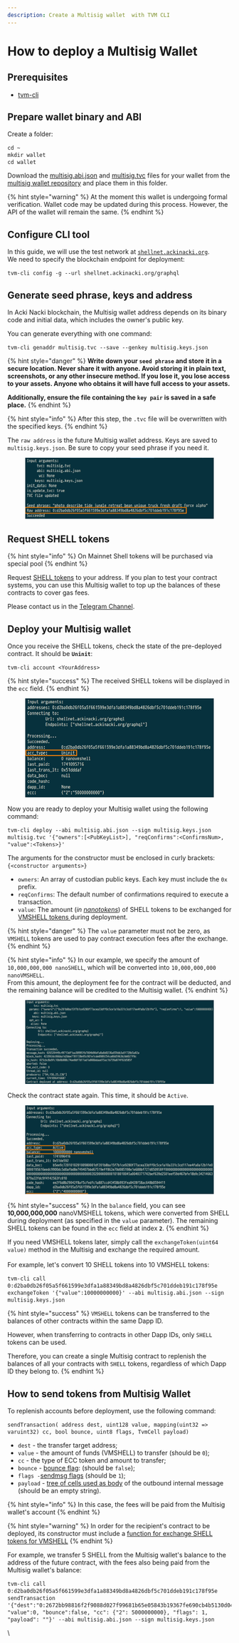 ```yaml
---
description: Create a Multisig wallet  with TVM CLI
---
```


# How to deploy a Multisig Wallet

## Prerequisites <a href="#create-a-wallet" id="create-a-wallet"></a>

* [tvm-cli](https://github.com/tvmlabs/tvm-sdk/releases)

## **Prepare wallet binary and ABI** <a href="#create-a-wallet" id="create-a-wallet"></a>

Create a folder:

```
cd ~
mkdir wallet
cd wallet
```

Download the  [multisig.abi.json](https://raw.githubusercontent.com/ackinacki/ackinacki/refs/heads/main/contracts/multisig/multisig.abi.json) and [multisig.tvc](https://raw.githubusercontent.com/ackinacki/ackinacki/refs/heads/main/contracts/multisig/multisig.tvc) files for your wallet from the [multisig wallet repository](https://github.com/ackinacki/ackinacki/tree/main/contracts/multisig) and place them in this folder.

{% hint style="warning" %}
At the moment this wallet is undergoing formal verification. Wallet code may be updated during this process. However, the API of the wallet will remain the same.
{% endhint %}

## Configure CLI tool

In this guide, we will use the test network at [`shellnet.ackinacki.org`](https://shellnet.ackinacki.org).\
We need to specify the blockchain endpoint for deployment:

```
tvm-cli config -g --url shellnet.ackinacki.org/graphql
```

## Generate seed phrase, keys and address

In Acki Nacki blockchain, the Multisig wallet address depends on its binary code and initial data, which includes the owner's public key.

You can generate everything with one command:

```
tvm-cli genaddr multisig.tvc --save --genkey multisig.keys.json
```

{% hint style="danger" %}
**Write down your `seed phrase` and store it in a secure location. Never share it with anyone. Avoid storing it in plain text, screenshots, or any other insecure method. If you lose it, you lose access to your assets. Anyone who obtains it will have full access to your assets.**&#x20;

**Additionally, ensure the file containing the `key pair` is saved in a safe place.**
{% endhint %}

{% hint style="info" %}
After this step, the `.tvc` file will be overwritten with the specified keys.
{% endhint %}

The `raw address` is the future Multisig wallet address. Keys are saved to `multisig.keys.json`. Be sure to copy your seed phrase if you need it.

<figure><img src=".gitbook/assets/raw addr.jpg" alt=""><figcaption></figcaption></figure>

## **Request SHELL tokens** <a href="#request-test-tokens-for-future-use" id="request-test-tokens-for-future-use"></a>

{% hint style="info" %}
On Mainnet Shell tokens will be purchased via special pool
{% endhint %}

Request [SHELL tokens](https://docs.ackinacki.com/glossary#shell-token) to your address. If you plan to test your contract systems, you can use this Multisig wallet to top up the balances of these contracts to cover gas fees.

Please contact us in the [Telegram Channel](https://t.me/+1tWNH2okaPthMWU0).

## Deploy your Multisig wallet

Once you receive the SHELL tokens, check the state of the pre-deployed contract. It should be **`Uninit`**:

```
tvm-cli account <YourAddress>
```

{% hint style="success" %}
The received SHELL tokens will be displayed in the `ecc` field.
{% endhint %}

<figure><img src=".gitbook/assets/uninit.jpg" alt=""><figcaption></figcaption></figure>

Now you are ready to deploy your Multisig wallet using the following command:

```
tvm-cli deploy --abi multisig.abi.json --sign multisig.keys.json multisig.tvc '{"owners":[<PubKeyList>], "reqConfirms":<ConfirmsNum>, "value":<Tokens>}'
```

The arguments for the constructor must be enclosed in curly brackets:\
`{<constructor arguments>}`

* `owners`: An array of custodian public keys. Each key must include the `0x` prefix.
* `reqConfirms`: The default number of confirmations required to execute a transaction.
* `value`: The amount (_in_ [_nanotokens_](https://github.com/gosh-sh/TVM-Solidity-Compiler/blob/master/API.md#tvm-units)) of SHELL tokens to be exchanged for [VMSHELL tokens ](https://docs.ackinacki.com/glossary#vmshell)during deployment.

{% hint style="danger" %}
The `value` parameter must not be zero, as `VMSHELL` tokens are used to pay contract execution fees after the exchange.
{% endhint %}

{% hint style="info" %}
In our example, we specify the amount of `10,000,000,000 nanoSHELL`, which will be converted into `10,000,000,000 nanoVMSHELL`. \
From this amount, the deployment fee for the contract will be deducted, and the remaining balance will be credited to the Multisig wallet.
{% endhint %}

<figure><img src=".gitbook/assets/deploy.jpg" alt=""><figcaption></figcaption></figure>

Check the contract state again. This time, it should be `Active`.

<figure><img src=".gitbook/assets/active.jpg" alt=""><figcaption></figcaption></figure>

{% hint style="success" %}
In the `balance` field, you can see **10,000,000,000** nanoVMSHELL tokens, which were converted from SHELL during deployment (as specified in the `value` parameter). The remaining SHELL tokens can be found in the `ecc` field at index **`2`**.
{% endhint %}

If you need VMSHELL tokens later, simply call the `exchangeToken(uint64 value)` method in the Multisig and exchange the required amount.\
\
For example, let's convert 10 SHELL tokens into 10 VMSHELL tokens:

```
tvm-cli call 0:d2ba0db26f05a5f661599e3dfa1a88349bd8a4826dbf5c701ddeb191c178f95e exchangeToken '{"value":10000000000}' --abi multisig.abi.json --sign multisig.keys.json

```

{% hint style="success" %}
`VMSHELL` tokens can be transferred to the balances of other contracts within the same Dapp ID.

However, when transferring to contracts in other Dapp IDs, only `SHELL` tokens can be used.

Therefore, you can create a single Multisig contract to replenish the balances of all your contracts with `SHELL` tokens, regardless of which Dapp ID they belong to.
{% endhint %}

## How to send tokens from Multisig Wallet

To replenish accounts before deployment, use the following command:

```
sendTransaction( address dest, uint128 value, mapping(uint32 => varuint32) cc, bool bounce, uint8 flags, TvmCell payload)
```

* `dest`  - the transfer target address;
* `value`  - the amount of funds (VMSHELL) to transfer (should be `0`);
* `cc`  - the type of ECC token and amount  to transfer;
* `bounce`  - [bounce flag](https://github.com/gosh-sh/TON-Solidity-Compiler/blob/master/API.md#addresstransfer): (should be `false`);
* `flags -`[sendmsg flags](https://github.com/gosh-sh/TON-Solidity-Compiler/blob/master/API.md#addresstransfer) (should be `1`);
* `payload` - [tree of cells used as body](https://github.com/gosh-sh/TON-Solidity-Compiler/blob/master/API.md#addresstransfer) of the outbound internal message (should be an empty string).&#x20;

{% hint style="info" %}
In this case, the fees will be paid from the Multisig wallet's account
{% endhint %}

{% hint style="warning" %}
In order for the recipient's contract to be deployed, its constructor must include a [function for exchange SHELL tokens for VMSHELL](https://github.com/tvmlabs/sdk-examples/blob/main/contracts/helloWorld/helloWorld.sol#L22)
{% endhint %}

For example, we transfer 5 SHELL from the Multisig wallet's balance to the address of the future contract, with the fees also being paid from the Multisig wallet's balance:

```
tvm-cli call 0:d2ba0db26f05a5f661599e3dfa1a88349bd8a4826dbf5c701ddeb191c178f95e sendTransaction '{"dest":"0:2672bb98816f2f9088d027f99681b65e05843b19367fe690cb4b5130d04eccf1", "value":0, "bounce":false, "cc": {"2": 5000000000}, "flags": 1, "payload": ""}' --abi multisig.abi.json --sign multisig.keys.json
```

\
